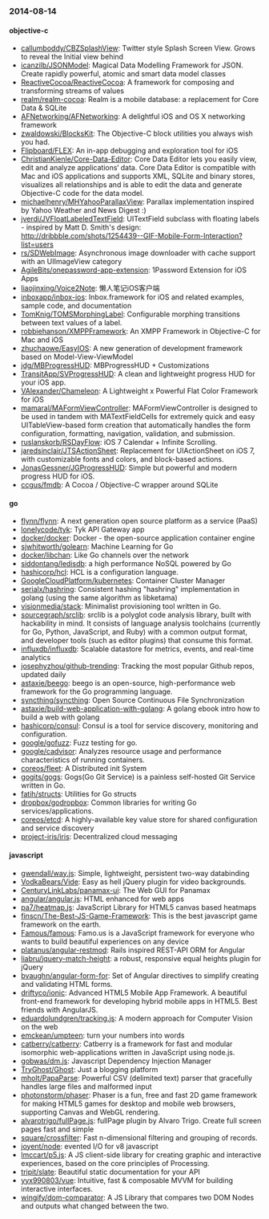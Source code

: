 ### 2014-08-14

#### objective-c
* [callumboddy/CBZSplashView](https://github.com/callumboddy/CBZSplashView): Twitter style Splash Screen View. Grows to reveal the Initial view behind
* [icanzilb/JSONModel](https://github.com/icanzilb/JSONModel): Magical Data Modelling Framework for JSON. Create rapidly powerful, atomic and smart data model classes
* [ReactiveCocoa/ReactiveCocoa](https://github.com/ReactiveCocoa/ReactiveCocoa): A framework for composing and transforming streams of values
* [realm/realm-cocoa](https://github.com/realm/realm-cocoa): Realm is a mobile database: a replacement for Core Data & SQLite
* [AFNetworking/AFNetworking](https://github.com/AFNetworking/AFNetworking): A delightful iOS and OS X networking framework
* [zwaldowski/BlocksKit](https://github.com/zwaldowski/BlocksKit): The Objective-C block utilities you always wish you had.
* [Flipboard/FLEX](https://github.com/Flipboard/FLEX): An in-app debugging and exploration tool for iOS
* [ChristianKienle/Core-Data-Editor](https://github.com/ChristianKienle/Core-Data-Editor): Core Data Editor lets you easily view, edit and analyze applications‘ data. Core Data Editor is compatible with Mac and iOS applications and supports XML, SQLite and binary stores, visualizes all relationships and is able to edit the data and generate Objective-C code for the data model.
* [michaelhenry/MHYahooParallaxView](https://github.com/michaelhenry/MHYahooParallaxView): Parallax implementation inspired by Yahoo Weather and News Digest :)
* [jverdi/JVFloatLabeledTextField](https://github.com/jverdi/JVFloatLabeledTextField): UITextField subclass with floating labels - inspired by Matt D. Smith's design: http://dribbble.com/shots/1254439--GIF-Mobile-Form-Interaction?list=users
* [rs/SDWebImage](https://github.com/rs/SDWebImage): Asynchronous image downloader with cache support with an UIImageView category
* [AgileBits/onepassword-app-extension](https://github.com/AgileBits/onepassword-app-extension): 1Password Extension for iOS Apps
* [liaojinxing/Voice2Note](https://github.com/liaojinxing/Voice2Note): 懒人笔记iOS客户端
* [inboxapp/inbox-ios](https://github.com/inboxapp/inbox-ios): Inbox.framework for iOS and related examples, sample code, and documentation
* [TomKnig/TOMSMorphingLabel](https://github.com/TomKnig/TOMSMorphingLabel): Configurable morphing transitions between text values of a label.
* [robbiehanson/XMPPFramework](https://github.com/robbiehanson/XMPPFramework): An XMPP Framework in Objective-C for Mac and iOS
* [zhuchaowe/EasyIOS](https://github.com/zhuchaowe/EasyIOS): A new generation of development framework based on Model-View-ViewModel
* [jdg/MBProgressHUD](https://github.com/jdg/MBProgressHUD): MBProgressHUD + Customizations
* [TransitApp/SVProgressHUD](https://github.com/TransitApp/SVProgressHUD): A clean and lightweight progress HUD for your iOS app.
* [VAlexander/Chameleon](https://github.com/VAlexander/Chameleon): A Lightweight x Powerful Flat Color Framework for iOS
* [mamaral/MAFormViewController](https://github.com/mamaral/MAFormViewController): MAFormViewController is designed to be used in tandem with MATextFieldCells for extremely quick and easy UITableView-based form creation that automatically handles the form configuration, formatting, navigation, validation, and submission.
* [ruslanskorb/RSDayFlow](https://github.com/ruslanskorb/RSDayFlow): iOS 7 Calendar + Infinite Scrolling.
* [jaredsinclair/JTSActionSheet](https://github.com/jaredsinclair/JTSActionSheet): Replacement for UIActionSheet on iOS 7, with customizable fonts and colors, and block-based actions.
* [JonasGessner/JGProgressHUD](https://github.com/JonasGessner/JGProgressHUD): Simple but powerful and modern progress HUD for iOS.
* [ccgus/fmdb](https://github.com/ccgus/fmdb): A Cocoa / Objective-C wrapper around SQLite

#### go
* [flynn/flynn](https://github.com/flynn/flynn): A next generation open source platform as a service (PaaS)
* [lonelycode/tyk](https://github.com/lonelycode/tyk): Tyk API Gateway app
* [docker/docker](https://github.com/docker/docker): Docker - the open-source application container engine
* [sjwhitworth/golearn](https://github.com/sjwhitworth/golearn): Machine Learning for Go
* [docker/libchan](https://github.com/docker/libchan): Like Go channels over the network
* [siddontang/ledisdb](https://github.com/siddontang/ledisdb): a high performance NoSQL powered by Go
* [hashicorp/hcl](https://github.com/hashicorp/hcl): HCL is a configuration language.
* [GoogleCloudPlatform/kubernetes](https://github.com/GoogleCloudPlatform/kubernetes): Container Cluster Manager
* [serialx/hashring](https://github.com/serialx/hashring): Consistent hashing "hashring" implementation in golang (using the same algorithm as libketama)
* [visionmedia/stack](https://github.com/visionmedia/stack): Minimalist provisioning tool written in Go.
* [sourcegraph/srclib](https://github.com/sourcegraph/srclib): srclib is a polyglot code analysis library, built with hackability in mind. It consists of language analysis toolchains (currently for Go, Python, JavaScript, and Ruby) with a common output format, and developer tools (such as editor plugins) that consume this format.
* [influxdb/influxdb](https://github.com/influxdb/influxdb): Scalable datastore for metrics, events, and real-time analytics
* [josephyzhou/github-trending](https://github.com/josephyzhou/github-trending): Tracking the most popular Github repos, updated daily
* [astaxie/beego](https://github.com/astaxie/beego): beego is an open-source, high-performance web framework for the Go programming language.
* [syncthing/syncthing](https://github.com/syncthing/syncthing): Open Source Continuous File Synchronization
* [astaxie/build-web-application-with-golang](https://github.com/astaxie/build-web-application-with-golang): A golang ebook intro how to build a web with golang
* [hashicorp/consul](https://github.com/hashicorp/consul): Consul is a tool for service discovery, monitoring and configuration.
* [google/gofuzz](https://github.com/google/gofuzz): Fuzz testing for go.
* [google/cadvisor](https://github.com/google/cadvisor): Analyzes resource usage and performance characteristics of running containers.
* [coreos/fleet](https://github.com/coreos/fleet): A Distributed init System
* [gogits/gogs](https://github.com/gogits/gogs): Gogs(Go Git Service) is a painless self-hosted Git Service written in Go.
* [fatih/structs](https://github.com/fatih/structs): Utilities for Go structs
* [dropbox/godropbox](https://github.com/dropbox/godropbox): Common libraries for writing Go services/applications.
* [coreos/etcd](https://github.com/coreos/etcd): A highly-available key value store for shared configuration and service discovery
* [project-iris/iris](https://github.com/project-iris/iris): Decentralized cloud messaging

#### javascript
* [gwendall/way.js](https://github.com/gwendall/way.js): Simple, lightweight, persistent two-way databinding
* [VodkaBears/Vide](https://github.com/VodkaBears/Vide): Easy as hell jQuery plugin for video backgrounds.
* [CenturyLinkLabs/panamax-ui](https://github.com/CenturyLinkLabs/panamax-ui): The Web GUI for Panamax
* [angular/angular.js](https://github.com/angular/angular.js): HTML enhanced for web apps
* [pa7/heatmap.js](https://github.com/pa7/heatmap.js): JavaScript Library for HTML5 canvas based heatmaps
* [finscn/The-Best-JS-Game-Framework](https://github.com/finscn/The-Best-JS-Game-Framework): This is the best javascript game framework on the earth.
* [Famous/famous](https://github.com/Famous/famous): Famo.us is a JavaScript framework for everyone who wants to build beautiful experiences on any device
* [platanus/angular-restmod](https://github.com/platanus/angular-restmod): Rails inspired REST-API ORM for Angular
* [liabru/jquery-match-height](https://github.com/liabru/jquery-match-height): a robust, responsive equal heights plugin for jQuery
* [bvaughn/angular-form-for](https://github.com/bvaughn/angular-form-for): Set of Angular directives to simplify creating and validating HTML forms.
* [driftyco/ionic](https://github.com/driftyco/ionic): Advanced HTML5 Mobile App Framework. A beautiful front-end framework for developing hybrid mobile apps in HTML5. Best friends with AngularJS.
* [eduardolundgren/tracking.js](https://github.com/eduardolundgren/tracking.js): A modern approach for Computer Vision on the web
* [emckean/umpteen](https://github.com/emckean/umpteen): turn your numbers into words
* [catberry/catberry](https://github.com/catberry/catberry): Catberry is a framework for fast and modular isomorphic web-applications written in JavaScript using node.js.
* [gobwas/dm.js](https://github.com/gobwas/dm.js): Javascript Dependency Injection Manager
* [TryGhost/Ghost](https://github.com/TryGhost/Ghost): Just a blogging platform
* [mholt/PapaParse](https://github.com/mholt/PapaParse): Powerful CSV (delimited text) parser that gracefully handles large files and malformed input
* [photonstorm/phaser](https://github.com/photonstorm/phaser): Phaser is a fun, free and fast 2D game framework for making HTML5 games for desktop and mobile web browsers, supporting Canvas and WebGL rendering.
* [alvarotrigo/fullPage.js](https://github.com/alvarotrigo/fullPage.js): fullPage plugin by Alvaro Trigo. Create full screen pages fast and simple
* [square/crossfilter](https://github.com/square/crossfilter): Fast n-dimensional filtering and grouping of records.
* [joyent/node](https://github.com/joyent/node): evented I/O for v8 javascript
* [lmccart/p5.js](https://github.com/lmccart/p5.js): A JS client-side library for creating graphic and interactive experiences, based on the core principles of Processing.
* [tripit/slate](https://github.com/tripit/slate): Beautiful static documentation for your API
* [yyx990803/vue](https://github.com/yyx990803/vue): Intuitive, fast & composable MVVM for building interactive interfaces.
* [wingify/dom-comparator](https://github.com/wingify/dom-comparator): A JS Library that compares two DOM Nodes and outputs what changed between the two.
